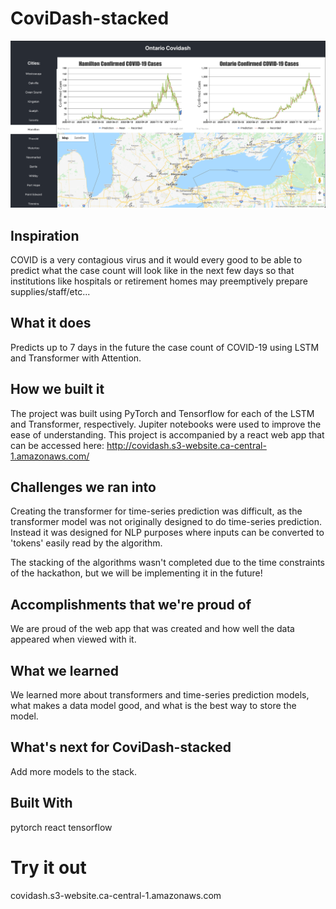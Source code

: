 # CoviDash-stacked

![CoviDash Dashboard](img.png "Covidash")

## Inspiration

COVID is a very contagious virus and it would every good to be able to predict what the case count will look like in the next few days so that institutions like hospitals or retirement homes may preemptively prepare supplies/staff/etc...

## What it does

Predicts up to 7 days in the future the case count of COVID-19 using LSTM and Transformer with Attention.

## How we built it

The project was built using PyTorch and Tensorflow for each of the LSTM and Transformer, respectively. Jupiter notebooks were used to improve the ease of understanding. This project is accompanied by a react web app that can be accessed here: http://covidash.s3-website.ca-central-1.amazonaws.com/

## Challenges we ran into

Creating the transformer for time-series prediction was difficult, as the transformer model was not originally designed to do time-series prediction. Instead it was designed for NLP purposes where inputs can be converted to 'tokens' easily read by the algorithm.

The stacking of the algorithms wasn't completed due to the time constraints of the hackathon, but we will be implementing it in the future!

## Accomplishments that we're proud of

We are proud of the web app that was created and how well the data appeared when viewed with it.

## What we learned

We learned more about transformers and time-series prediction models, what makes a data model good, and what is the best way to store the model.

## What's next for CoviDash-stacked

Add more models to the stack.

## Built With

pytorch
react
tensorflow


# Try it out

covidash.s3-website.ca-central-1.amazonaws.com